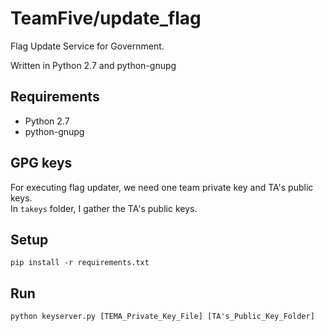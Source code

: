 # TeamFive/update_flag

Flag Update Service for Government.

Written in Python 2.7 and python-gnupg 


## Requirements

- Python 2.7
- python-gnupg 


## GPG keys 

For executing flag updater, we need one team private key and TA's public keys.   
In `takeys` folder, I gather the TA's public keys.   

## Setup

    pip install -r requirements.txt

## Run

    python keyserver.py [TEMA_Private_Key_File] [TA's_Public_Key_Folder]
